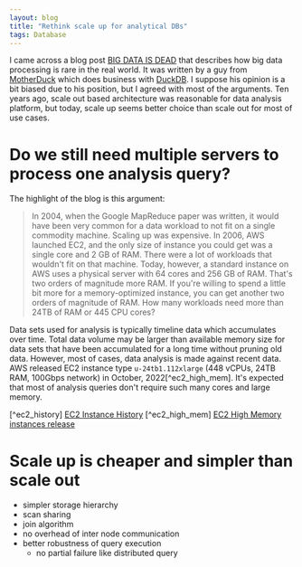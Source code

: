 ```yaml
---
layout: blog
title: "Rethink scale up for analytical DBs"
tags: Database
---
```


I came across a blog post [BIG DATA IS DEAD](https://motherduck.com/blog/big-data-is-dead/)
that describes how big data processing is rare in the real world.
It was written by a guy from [MotherDuck](https://motherduck.com/) which does business with [DuckDB](https://duckdb.org/).
I suppose his opinion is a bit biased due to his position, but I agreed with most of the arguments.
Ten years ago, scale out based architecture was reasonable for data analysis platform,
but today, scale up seems better choice than scale out for most of use cases.
<!--end_excerpt-->

# Do we still need multiple servers to process one analysis query?
The highlight of the blog is this argument:

> In 2004, when the Google MapReduce paper was written, it would have been very common for a data workload to not fit on a single commodity machine. Scaling up was expensive. In 2006, AWS launched EC2, and the only size of instance you could get was a single core and 2 GB of RAM. There were a lot of workloads that wouldn't fit on that machine.
Today, however, a standard instance on AWS uses a physical server with 64 cores and 256 GB of RAM. That's two orders of magnitude more RAM. If you're willing to spend a little bit more for a memory-optimized instance, you can get another two orders of magnitude of RAM. How many workloads need more than 24TB of RAM or 445 CPU cores?

Data sets used for analysis is typically timeline data which accumulates over time.
Total data volume may be larger than available memory size for data sets that have been
accumulated for a long time without pruning old data.
However, most of cases, data analysis is made against recent data.
AWS released EC2 instance type `u-24tb1.112xlarge` (448 vCPUs, 24TB RAM, 100Gbps network) in October, 2022[^ec2_high_mem]. It's expected that most of analysis queries don't require such many cores and large memory.

[^ec2_history] [EC2 Instance History](https://aws.amazon.com/blogs/aws/ec2-instance-history/)
[^ec2_high_mem] [EC2 High Memory instances release](https://aws.amazon.com/about-aws/whats-new/2022/10/ec2-high-memory-instances-18tib-24tib-memory-available-on-demand-savings-plan-purchase-options/)

# Scale up is cheaper and simpler than scale out

- simpler storage hierarchy
- scan sharing
- join algorithm
- no overhead of inter node communication
- better robustness of query execution
  - no partial failure like distributed query
